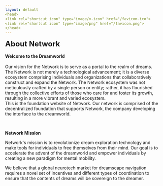 ```yaml
---
layout: default
<head>
<link rel="shortcut icon" type="image/x-icon" href="/favicon.ico">
<link rel="shortcut icon" type="image/png" href="/favicon.png">
</head>
---
```


<b><font size="5">About Network</font></b>
<br>
<br>
**Welcome to the Dreamworld**
<br>
<br>
Our vision for the Network is to serve as a portal to the realm of dreams. The Network is not merely a technological advancement; it is a diverse ecosystem comprising individuals and organizations that collaboratively construct and expand the Network. The Network ecosystem was not meticulously crafted by a single person or entity; rather, it has flourished through the collective efforts of those who care for and foster its growth, resulting in a more vibrant and varied ecosystem.
<br>
This is the foundation website of Network. Our network is comprised of the decentralized foundation that supports Network, the company developing the interface to the dreamworld.

<br>

**Network Mission**
<br>

Network's mission is to revolutionize dream exploration technology and make tools for individuals to free themselves from their mind. Our goal is to accelerate the advent of the dreamworld and empower individuals by creating a new paradigm for mental mobility. 

We believe that a global neurotech market for dreamscape navigation requires a novel set of incentives and different types of coordination to ensure that the contents of dreams will be sovereign to the dreamer.  
